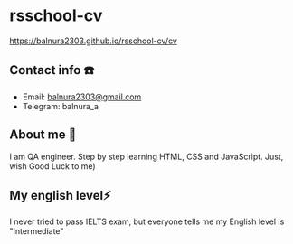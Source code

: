 # rsschool-cv
https://balnura2303.github.io/rsschool-cv/cv

## Contact info :phone:
- Email: balnura2303@gmail.com
- Telegram: balnura_a

## About me :ocean:
I am QA engineer. Step by step learning HTML, CSS and JavaScript. Just, wish Good Luck to me)

## My english level:zap:
I never tried to pass IELTS exam, but everyone tells me my English level is "Intermediate"
